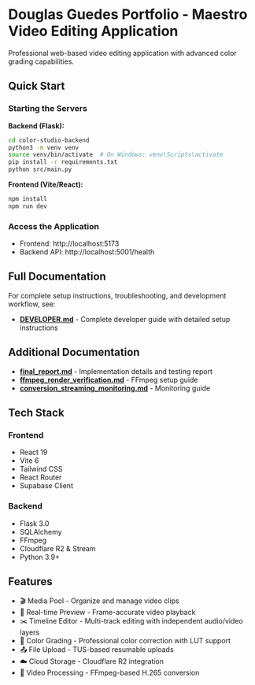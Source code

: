 # Douglas Guedes Portfolio - Maestro Video Editing Application

Professional web-based video editing application with advanced color grading capabilities.

## Quick Start

### Starting the Servers

**Backend (Flask):**
```bash
cd color-studio-backend
python3 -m venv venv
source venv/bin/activate  # On Windows: venv\Scripts\activate
pip install -r requirements.txt
python src/main.py
```

**Frontend (Vite/React):**
```bash
npm install
npm run dev
```

### Access the Application
- Frontend: http://localhost:5173
- Backend API: http://localhost:5001/health

## Full Documentation

For complete setup instructions, troubleshooting, and development workflow, see:
- **[DEVELOPER.md](./DEVELOPER.md)** - Complete developer guide with detailed setup instructions

## Additional Documentation
- **[final_report.md](./final_report.md)** - Implementation details and testing report
- **[ffmpeg_render_verification.md](./ffmpeg_render_verification.md)** - FFmpeg setup guide
- **[conversion_streaming_monitoring.md](./conversion_streaming_monitoring.md)** - Monitoring guide

## Tech Stack

### Frontend
- React 19
- Vite 6
- Tailwind CSS
- React Router
- Supabase Client

### Backend
- Flask 3.0
- SQLAlchemy
- FFmpeg
- Cloudflare R2 & Stream
- Python 3.9+

## Features

- 🎬 Media Pool - Organize and manage video clips
- 🎥 Real-time Preview - Frame-accurate video playback
- ✂️ Timeline Editor - Multi-track editing with independent audio/video layers
- 🎨 Color Grading - Professional color correction with LUT support
- 📤 File Upload - TUS-based resumable uploads
- ☁️ Cloud Storage - Cloudflare R2 integration
- 🔄 Video Processing - FFmpeg-based H.265 conversion

<!-- Dummy change to force deploy -->
